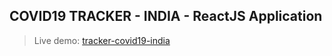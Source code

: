 ## COVID19 TRACKER - INDIA - ReactJS Application

> Live demo: [tracker-covid19-india](https://tracker-covid19-india.web.app)
